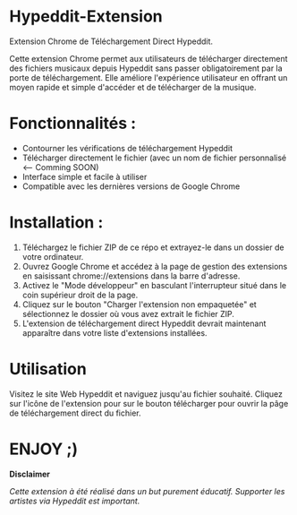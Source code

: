 # Hypeddit-Extension

Extension Chrome de Téléchargement Direct Hypeddit.

Cette extension Chrome permet aux utilisateurs de télécharger directement des fichiers musicaux depuis Hypeddit sans passer obligatoirement par la porte de téléchargement. Elle améliore l'expérience utilisateur en offrant un moyen rapide et simple d'accéder et de télécharger de la musique.

# Fonctionnalités :
- Contourner les vérifications de téléchargement Hypeddit
- Télécharger directement le fichier (avec un nom de fichier personnalisé <-- Comming SOON)
- Interface simple et facile à utiliser
- Compatible avec les dernières versions de Google Chrome

# Installation :

1.  Téléchargez le fichier ZIP de ce répo et extrayez-le dans un dossier de votre ordinateur.
2.  Ouvrez Google Chrome et accédez à la page de gestion des extensions en saisissant chrome://extensions dans la barre d'adresse.
3.  Activez le "Mode développeur" en basculant l'interrupteur situé dans le coin supérieur droit de la page.
4.  Cliquez sur le bouton "Charger l'extension non empaquetée" et sélectionnez le dossier où vous avez extrait le fichier ZIP.
5.  L'extension de téléchargement direct Hypeddit devrait maintenant apparaître dans votre liste d'extensions installées.

# Utilisation
Visitez le site Web Hypeddit et naviguez jusqu'au fichier souhaité.
Cliquez sur l'icône de l'extension pour sur le bouton télécharger pour ouvrir la pâge de téléchargement direct du fichier.

# ENJOY ;)

__Disclaimer__

*Cette extension à été réalisé dans un but purement éducatif. Supporter les artistes via Hypeddit est important.*
